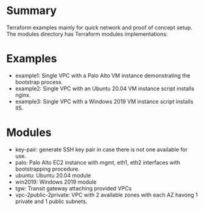 # Summary
Terraform examples mainly for quick network and proof of concept setup. The modules directory has Terraform modules implementations:

# Examples
- example1: Single VPC with a Palo Alto VM instance demonstrating the bootstrap process.
- example2: Single VPC with an Ubuntu 20.04 VM instance script installs nginx.
- example3: Single VPC with a Windows 2019 VM instance script installs IIS.

# Modules
- key-pair: generate SSH key pair in case there is not one available for use.
- palo: Palo Alto EC2 instance with mgmt, eth1, eth2 interfaces with bootstrapping procedure.
- ubuntu: Ubuntu 20.04 module
- win2019: Windows 2019 module
- tgw: Transit gateway attaching provided VPCs
- vpc-2public-2private: VPC with 2 available zones with each AZ havong 1 private and 1 public subnets.

